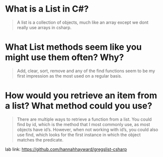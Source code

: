 # What is a List in C#?
> A list is a collection of objects, much like an array except we dont really use arrays in csharp.
# What List methods seem like you might use them often? Why?
> Add, clear, sort, remove and any of the find functions seem to be my first impression as the most used on a regular basis. 
# How would you retrieve an item from a list? What method could you use?
> There are multiple ways to retrieve a function from a list. You could find by id, which is the method that I most commonly use, as most objects have id’s. However, when not working with id’s, you could also use find, which looks for the first instance in which the object matches the predicate. 

lab link: https://github.com/hannahhayward/gregslist-csharp
